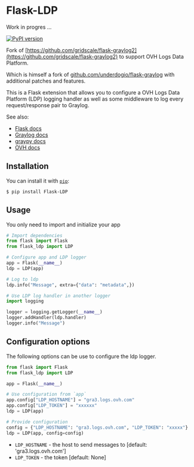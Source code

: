 # Flask-LDP

Work in progres ...

[![PyPI version](https://badge.fury.io/py/Flask-LDP.svg)](https://badge.fury.io/py/Flask-LDP)

Fork of [https://github.com/gridscale/flask-graylog2](https://github.com/gridscale/flask-graylog2) to support OVH Logs Data Platform.

Which is himself a fork of [github.com/underdogio/flask-graylog](https://github.com/underdogio/flask-graylog) with additional patches and features.

This is a Flask extension that allows you to configure a OVH Logs Data Platform (LDP) logging handler as well as some middleware to log every request/response pair to Graylog.

See also:

- [Flask docs](https://flask.palletsprojects.com/en/1.1.x/logging/)
- [Graylog docs](https://docs.graylog.org/en/latest/index.html)
- [graypy docs](https://graypy.readthedocs.io/en/stable/?badge=stable#)
- [OVH docs](https://docs.ovh.com/fr/logs-data-platform/)

## Installation

You can install it with [`pip`](https://pypi.org/):

    $ pip install Flask-LDP

## Usage

You only need to import and initialize your app

```python
# Import dependencies
from flask import Flask
from flask_ldp import LDP

# Configure app and LDP logger
app = Flask(__name__)
ldp = LDP(app)

# Log to ldp
ldp.info("Message", extra={"data": "metadata",})

# Use LDP log handler in another logger
import logging

logger = logging.getLogger(__name__)
logger.addHandler(ldp.handler)
logger.info("Message")
```

## Configuration options

The following options can be use to configure the ldp logger.

```python
from flask import Flask
from flask_ldp import LDP

app = Flask(__name__)

# Use configuration from `app`
app.config["LDP_HOSTNAME"] = "gra3.logs.ovh.com"
app.config["LDP_TOKEN"] = "xxxxxx"
ldp = LDP(app)

# Provide configuration
config = {"LDP_HOSTNAME": "gra3.logs.ovh.com", "LDP_TOKEN": "xxxxx"}
ldp = LDP(app, config=config)
```

- `LDP_HOSTNAME` - the host to send messages to [default: 'gra3.logs.ovh.com']
- `LDP_TOKEN` - the token [default: None]
```
